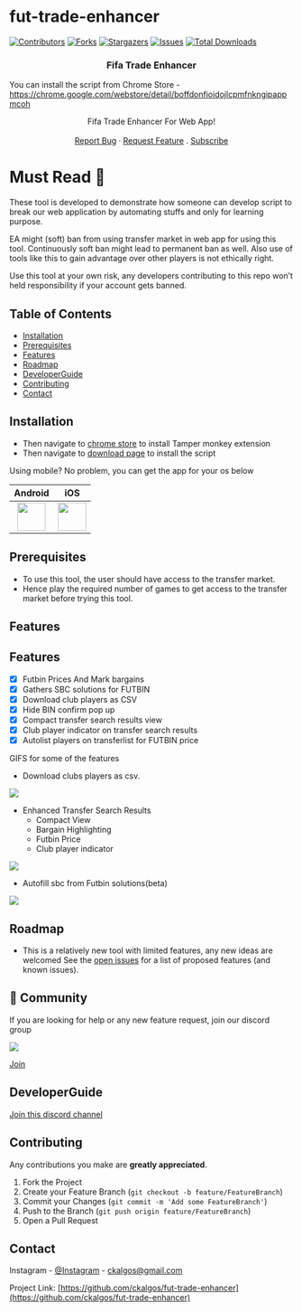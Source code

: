 # fut-trade-enhancer

[![Contributors][contributors-shield]][contributors-url]
[![Forks][forks-shield]][forks-url]
[![Stargazers][stars-shield]][stars-url]
[![Issues][issues-shield]][issues-url]
[![Total Downloads](https://img.shields.io/github/downloads/ckalgos/fut-trade-enhancer/total.svg)]()

<p align="center"> 
  <h3 align="center">Fifa Trade Enhancer</h3>

You can install the script from Chrome Store - https://chrome.google.com/webstore/detail/boffdonfioidojlcpmfnkngipappmcoh

  <p align="center">
    Fifa Trade Enhancer For Web App!
    <br />  
    <br /> 
    <a href="https://github.com/ckalgos/fut-trade-enhancer/issues">Report Bug</a>
    ·
    <a href="https://github.com/ckalgos/fut-trade-enhancer/issues">Request Feature</a>
  .
  <a href="https://www.youtube.com/channel/UC5eLkjmLU2TcE4oiJM9PsyA?sub_confirmation=1">Subscribe</a>
  
  # Must Read :no_entry_sign:
  
  These tool is developed to demonstrate how someone can develop script to break our web application by automating stuffs and only for learning purpose.
  
   EA might (soft) ban from using transfer market in web app for using this tool. Continuously soft ban might lead to permanent ban as well. Also use of tools like this to gain advantage over other players is not ethically right.  
   
   Use this tool at your own risk, any developers contributing to this repo won’t held responsibility if your account gets banned.
  </p>
</p>

<!-- TABLE OF CONTENTS -->

## Table of Contents

- [Installation](#installation)
- [Prerequisites](#prerequisites)
- [Features](#features)
- [Roadmap](#roadmap)
- [DeveloperGuide](#developerguide)
- [Contributing](#contributing)
- [Contact](#contact)

<!-- installation -->

## Installation

- Then navigate to [chrome store](https://chrome.google.com/webstore/detail/tampermonkey/dhdgffkkebhmkfjojejmpbldmpobfkfo?hl=en-GB) to install Tamper monkey extension
- Then navigate to [download page](https://github.com/ckalgos/fut-trade-enhancer/releases/latest/download/fut-trade-enhancer.user.js) to install the script

Using mobile? No problem, you can get the app for your os below

|                                                           Android                                                            |                                                        iOS                                                         |
| :--------------------------------------------------------------------------------------------------------------------------: | :----------------------------------------------------------------------------------------------------------------: |
| [<img src="storeImg/google-play-badge.png" height="50">](https://play.google.com/store/apps/details?id=com.fut.market.alert) | [<img src="storeImg/appstore-badge.png" height="50">](https://apps.apple.com/us/app/fut-market-alert/id1590505179) |

## Prerequisites

- To use this tool, the user should have access to the transfer market.
- Hence play the required number of games to get access to the transfer market before trying this tool.

<!-- features -->

## Features

## Features

- [x] Futbin Prices And Mark bargains
- [x] Gathers SBC solutions for FUTBIN
- [x] Download club players as CSV
- [x] Hide BIN confirm pop up
- [x] Compact transfer search results view
- [x] Club player indicator on transfer search results
- [x] Autolist players on transferlist for FUTBIN price

GIFS for some of the features

- Download clubs players as csv.

![](demos/Club%20Download.gif)

- Enhanced Transfer Search Results
  - Compact View
  - Bargain Highlighting
  - Futbin Price
  - Club player indicator

![](demos/Enhanced%20Transfer%20Result.gif)

- Autofill sbc from Futbin solutions(beta)

![](demos/Auto%20Sbc.gif)

<!-- roadmap -->

## Roadmap

- This is a relatively new tool with limited features, any new ideas are welcomed
  See the [open issues](https://github.com/ckalgos/fut-trade-enhancer/issues) for a list of proposed features (and known issues).

## 💬 Community

If you are looking for help or any new feature request, join our discord group

<img src="https://img.shields.io/discord/768336764447621122?color=green&label=Discord&logo=discord&logoColor=white">

<a href="https://discord.gg/cktHYmp">Join</a>

<!-- developerguide -->

## DeveloperGuide

<a href="https://discord.gg/cktHYmp">Join this discord channel</a>

<!-- CONTRIBUTING -->

## Contributing

Any contributions you make are **greatly appreciated**.

1. Fork the Project
2. Create your Feature Branch (`git checkout -b feature/FeatureBranch`)
3. Commit your Changes (`git commit -m 'Add some FeatureBranch'`)
4. Push to the Branch (`git push origin feature/FeatureBranch`)
5. Open a Pull Request

<!-- CONTACT -->

## Contact

Instagram - [@Instagram](https://www.instagram.com/ckalgos/) - ckalgos@gmail.com

Project Link: [https://github.com/ckalgos/fut-trade-enhancer](https://github.com/ckalgos/fut-trade-enhancer)

<!-- MARKDOWN LINKS & IMAGES -->

[contributors-shield]: https://img.shields.io/github/contributors/ckalgos/fut-trade-enhancer.svg?style=flat-square
[contributors-url]: https://github.com/ckalgos/fut-trade-enhancer/graphs/contributors
[forks-shield]: https://img.shields.io/github/forks/ckalgos/fut-trade-enhancer.svg?style=flat-square
[forks-url]: https://github.com/ckalgos/fut-trade-enhancer/network/members
[stars-shield]: https://img.shields.io/github/stars/ckalgos/fut-trade-enhancer.svg?style=flat-square
[stars-url]: https://github.com/ckalgos/fut-trade-enhancer/stargazers
[issues-shield]: https://img.shields.io/github/issues/ckalgos/fut-trade-enhancer.svg?style=flat-square
[issues-url]: https://github.com/ckalgos/fut-trade-enhancer/issues
